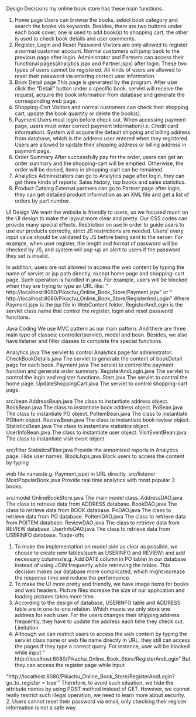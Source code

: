 Design Decisions
my online book store has these main functions.
1. Home page
    Users can browse the books, select book category and search the books via keywords. Besides, there are two buttons under each book cover, one is used to add book(s) to shopping cart, the other is used to check book details and user comments.
2. Register, Login and Reset Password
   Visitors are only allowed to register a normal customer account. Normal customers will jump back to the previous page after login. Administrator and Partners can access their functional pages(Analytics.jspx and Partner.jspx) after login. These two types of users cannot be registered. All kinds of users are allowed to reset their password via entering correct user information.
3. Book Detail page
  This page is generated by the program. After user click the “Detail” button under a specific book, servlet will receive the request, acquire the book information from database and generate the corresponding web page.
4. Shopping-Cart
  Visitors and normal customers can check their shopping cart, update the book quantity or delete the book(s).
5. Payment
  Users must login before check out. When accessing payment page, users must enter correct payment information(i.e. Credit card information). System will acquire the default shipping and billing address from database, which is the address user entered when they registered. Users are allowed to update their shipping address or billing address in payment page.
6. Order Summary
  After successfully pay for the order, users can get an order summary and the shopping-cart will be emptied. Otherwise, the order will be denied, items in shopping-cart can be remained.
7. Analytics
  Administrators can go to Analytics page after login, they can get three kinds of reports: Sales history, top books and sales statistics.
8. Product Catalog
  External partners can go to Partner page after login, they can get detailed product information as an XML file and get a list of orders by part number.

UI Design
We want the website is friendly to users, so we focused much on the UI design to make the layout more clear and pretty. Our CSS codes can provide many special effects.
Restriction on use
In order to guide users to use our products correctly, strict JS restrictions are needed. Users’ every input value should be validated by JS before being sent to the server. For example, when user register, the length and format of password will be checked by JS, and system will pop-up an alert to users if the password they set is invalid.

In addition, users are not allowed to access the web content by typing the name of servlet or jsp path directly, except home page and shopping-cart page. Such operation is handled in java. For example, users will be blocked when they are trying to type an URL like: “​http://localhost:8080/Pikachu_Online_Book_Store/Payment.jspx​” or “​http://localhost:8080/Pikachu_Online_Book_Store/RegisterAndLogin​” Where Payment.jspx is the jsp file in WebContent folder, RegisterAndLogin is the servlet class name that control the register, login and reset password functions.


Java Coding
We use MVC pattern as our main pattern. And there are three main type of classes: controller(servlet), model and bean. Besides, we also have listener and filter classes to complete the special functions.
  
 Analytics.java
    The servlet to control Analytics page for administrator.
 CheckBookDetails.java
    The servlet to generate the content of bookDetail page for each book.
 Payment.java
    The servlet to control the payment function and generate order summary.
 RegisterAndLogin.java
   The servlet to control the login and register functions.
 Start.java
   The servlet to control the home page.
 UpdateShoppingCart.java
   The servlet to control shopping-cart page.
 
 src/bean
 AddressBean.java
    The class to instantiate address object.
 BookBean.java
     The class to instantiate book address object.
 PoBean.java
    The class to instantiate PO object.
 PoItemBean.java
    The class to instantiate POItem object.
 ReviewBean.java
    The class to instantiate book review object.
 StatisticsBean.java
    The class to instantiate statistics object.
 UserInfoBean.java
    The class to instantiate user object.
 VisitEventBean.java
    The class to instantiate visit event object.
  
 src/filter
 StatisticsFilter.java
    Provide the annomized reports in Analytics page. Hide user names.
 BlockJxps.java
    Block users to access the content by typing
 
 web file names(e.g. Payment.jspx) in URL directly.
 src/listener
 MostPopularBook.java
    Provide real time analytics with most popular 3 books.
  
 src/model
 OnlineBookStore.java
    The main model class.
 AddressDAO.java
    The class to retrieve data from ADDRESS database.
 BookDAO.java
    The class to retrieve data from BOOK database.
 PoDAO.java
    The class to retrieve data from PO database.
 PoItemDAO.java
    The class to retrieve data from POITEM database.
 ReviewDAO.java
    The class to retrieve data from REVIEW database.
 UserInfoDAO.java
   The class to retrieve data from USERINFO database.
 Trade-offs
1. To make the implementation on model side as clear as possible, we choose to create new tables(such as USERINFO and REVIEW) and add necessary columns(e.g. Add DATE column in PO table) in our database instead of using JOIN frequently while retrieving the tables. This decision makes our database more complicated, which might increase the response time and reduce the performance.
2. To make the UI more pretty and friendly, we have image items for books and web headers. Picture files increase the size of our application and loading pictures takes more time.
3. According to the design of database, USERINFO table and ADDRESS table are in one-to-one relation. Which means we only store one address for each user. For the users changes their shipping address frequently, they have to update the address each time they check out.
Limitation
1. Although we can restrict users to access the web content by typing the servlet class name or web file name directly in URL, they still can access the pages if they type a correct query. For instance, user will be blocked while input “​http://localhost:8080/Pikachu_Online_Book_Store/RegisterAndLogin​” But they can access the register page while input
 
“​http://localhost:8080/Pikachu_Online_Book_Store/RegisterAndLogin?go_to_register ='true'​” Therefore, to avoid such situation, we hide the attribute names by using POST method instead of GET. However, we cannot really restrict such illegal operation, we need to learn more about security.
2. Users cannot reset their password via email, only checking their register information is not a safe way.
